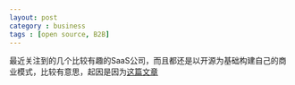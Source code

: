 ```yaml
---
layout: post
category : business 
tags : [open source, B2B]
---
```

 最近关注到的几个比较有趣的SaaS公司，而且都还是以开源为基础构建自己的商业模式，比较有意思，起因是因为[这篇文章](https://mp.weixin.qq.com/s/Y2A7-Ui2nzUgodkEbgR6lQ)